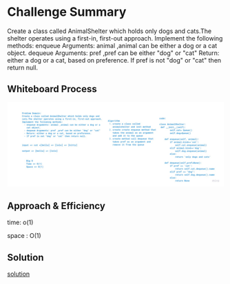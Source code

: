 # Challenge Summary

Create a class called AnimalShelter which holds only dogs and cats.The shelter operates using a first-in, first-out approach. Implement the following methods: 
enqueue Arguments: animal ,animal can be either a dog or a cat object.
dequeue Arguments: pref ,pref can be either "dog" or "cat"
Return: either a dog or a cat, based on preference.
If pref is not "dog" or "cat" then return null.


## Whiteboard Process

![img](animalshelter.jpg)

## Approach & Efficiency

 
 time: o(1)

 space : O(1)

## Solution
[solution](stack-queue-animal-shelter.py)